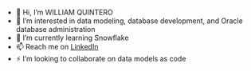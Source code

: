 - 👋 Hi, I’m WILLIAM QUINTERO
- 👀 I’m interested in data modeling, database development, and Oracle database administration
- 🌱 I’m currently learning Snowflake
- 📫 Reach me on [LinkedIn](https://www.linkedin.com/in/williamquintero/)
- ⚡ I’m looking to collaborate on data models as code

<!---
williamq-2050/williamq-2050 is a ✨ special ✨ repository because its `README.md` (this file) appears on your GitHub profile.
You can click the Preview link to take a look at your changes.
--->
